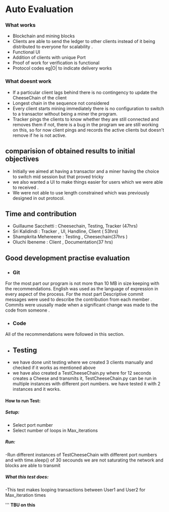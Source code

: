 
# Auto Evaluation

### What works 
- Blockchain and mining blocks 
- Clients are able to send the ledger to other clients instead of it being distributed to everyone for scalability . 
- Functional UI
- Addition of clients with unique Port
- Proof of work for verification is functional 
- Protocol codes eg|O| to indicate delivery works 

### What doesnt work
- If a particular client lags behind there is no contingency to update the CheeseChain of the client
- Longest chain in the sequence not considered 
- Every client starts mining immediately there is no configuration to switch to a transactor without being a miner the program.
- Tracker pings the clients to know whether they are still connected and removes them if not, there is a bug in the program we are still working on this, so for now client pings and records the active clients but doesn't remove if he is not active.

## comparision of obtained results to  initial objectives

- Initially we aimed at having a transactor and a miner having the choice to switch mid session but that proved tricky
- we also wanted a UI to make things easier for users which we were able to received . 
- We were not able to use length constrained which was previously designed in out protocol.


## Time and contribution 

- Guillaume Sacchetti : Cheesechain, Testing, Tracker  (47hrs)
- Sri Kalidindi : Tracker , UI, Handline, Client ( 53hrs)
- Shampkrita Mehereene : Testing , Cheesechain(37hrs )
- Oluchi Ibeneme : Client , Documentation(37 hrs) 


## Good development practise evaluation
- ### Git
For the most part our program is not more than 10 MB in size keeping with the recommendations. 
English was used as the language of expression in every aspect of the process. For the most part 
Descriptive commit messages were used to describe the contribution from each member . Commits were ususally made when a significant 
change was made to the code from someone . 
- ### Code
All of the recommendations were followed in this section.

- ## Testing
- we have done unit testing where we created 3 clients manually and checked if it works as mentioned above
- we have also created a TestCheeseChain.py where for 12 seconds creates a Cheese and transmits it, TestCheeseChain.py can be run in multiple instances with different port numbers. we have tested it with 2 instances and it works.
#### How to run Test:
##### Setup:
- Select port number
- Select number of loops in Max_iterations

##### Run:
-Run different instances of TestCheeseChain with different port numbers and with time.sleep() of 30 secounds
we are not saturating the network and blocks are able to transmit

##### What this test does:
-This test makes looping transactions between User1 and User2 for Max_iteration times


'''
**TBU on this**
